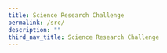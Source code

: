 ```yaml
---
title: Science Research Challenge
permalink: /src/
description: ""
third_nav_title: Science Research Challenge
---
```

